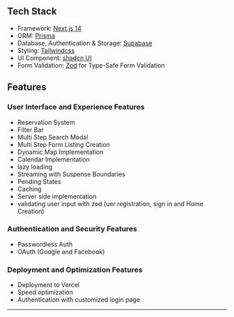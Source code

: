 
## Tech Stack
* Framework: [Next.js 14](https://nextjs.org/docs)
* ORM: [Prisma](https://www.prisma.io/)
* Database, Authentication & Storage: [Supabase](https://supabase.com/)
* Styling: [Tailwindcss](https://tailwindcss.com/)
* UI Component: [shadcn UI](https://ui.shadcn.com/docs)
* Form Validation:  [Zod](https://zod.dev/) for Type-Safe Form Validation

## Features

### User Interface and Experience Features
* Reservation System
* Filter Bar
* Multi Step Search Modal
* Multi Step Form Listing Creation
* Dynamic Map Implementation
* Calendar Implementation
* lazy loading
* Streaming with Suspense Boundaries
* Pending States
* Caching
* Server side implementation
* validating user input with zod (uer registration, sign in and Home Creation)


### Authentication and Security Features
* Passwordless Auth
* OAuth (Google and Facebook)


### Deployment and Optimization Features
* Deployment to Vercel
* Speed optimization
* Authentication with customized login page
*****
